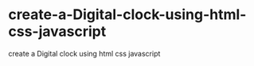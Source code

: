 # create-a-Digital-clock-using-html-css-javascript
create a Digital clock using html css javascript
